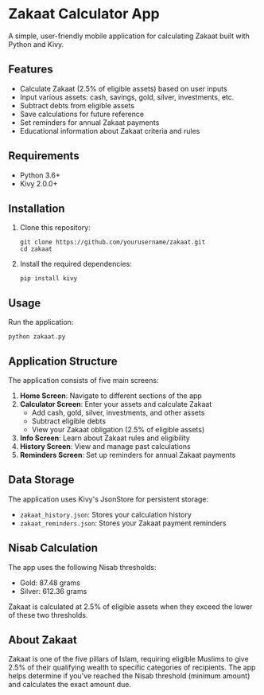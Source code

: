 # Zakaat Calculator App

A simple, user-friendly mobile application for calculating Zakaat built with Python and Kivy.

## Features

- Calculate Zakaat (2.5% of eligible assets) based on user inputs
- Input various assets: cash, savings, gold, silver, investments, etc.
- Subtract debts from eligible assets
- Save calculations for future reference
- Set reminders for annual Zakaat payments
- Educational information about Zakaat criteria and rules

## Requirements

- Python 3.6+
- Kivy 2.0.0+

## Installation

1. Clone this repository:
   ```
   git clone https://github.com/yourusername/zakaat.git
   cd zakaat
   ```

2. Install the required dependencies:
   ```
   pip install kivy
   ```

## Usage

Run the application:
```
python zakaat.py
```

## Application Structure

The application consists of five main screens:

1. **Home Screen**: Navigate to different sections of the app
2. **Calculator Screen**: Enter your assets and calculate Zakaat
   - Add cash, gold, silver, investments, and other assets
   - Subtract eligible debts
   - View your Zakaat obligation (2.5% of eligible assets)
3. **Info Screen**: Learn about Zakaat rules and eligibility
4. **History Screen**: View and manage past calculations
5. **Reminders Screen**: Set up reminders for annual Zakaat payments

## Data Storage

The application uses Kivy's JsonStore for persistent storage:
- `zakaat_history.json`: Stores your calculation history
- `zakaat_reminders.json`: Stores your Zakaat payment reminders

## Nisab Calculation

The app uses the following Nisab thresholds:
- Gold: 87.48 grams
- Silver: 612.36 grams

Zakaat is calculated at 2.5% of eligible assets when they exceed the lower of these two thresholds.

## About Zakaat

Zakaat is one of the five pillars of Islam, requiring eligible Muslims to give 2.5% of their qualifying wealth to specific categories of recipients. The app helps determine if you've reached the Nisab threshold (minimum amount) and calculates the exact amount due.
